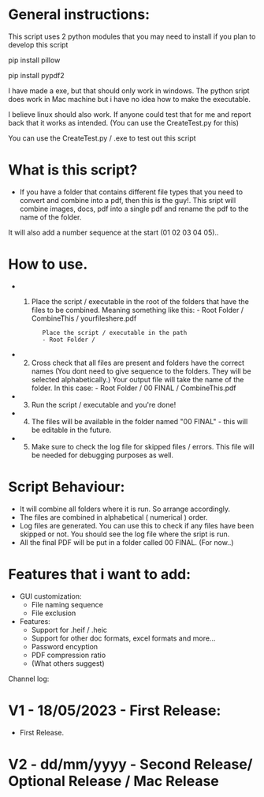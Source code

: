 # General instructions: 

This script uses 2 python modules that you may need to install if you plan to develop this script

pip install pillow

pip install pypdf2

I have made a exe, but that should only work in windows. 
The python sript does work in Mac machine but i have no idea how to make the executable.

I believe linux should also work. If anyone could test that for me and report back that it works as intended.
(You can use the CreateTest.py for this)

You can use the CreateTest.py / .exe to test out this script



# What is this script?

- If you have a folder that contains different file types that you need to convert and combine into a pdf, then this is the guy!.
This sript will combine images, docs, pdf into a single pdf and rename the pdf to the name of the folder.

It will also add a number sequence at the start (01 02 03 04 05)..

# How to use.

- 1. Place the script / executable in the root of the folders that have the files to be combined.
        Meaning something like this:
            - Root Folder / CombineThis / yourfileshere.pdf

            Place the script / executable in the path 
            - Root Folder /

- 2. Cross check that all files are present and folders have the correct names (You dont need to give sequence to the folders. They will be selected alphabetically.) Your output file will take the name of the folder.
    In this case:
            - Root Folder / 00 FINAL / CombineThis.pdf

- 3. Run the script / executable and you're done!

- 4. The files will be available in the folder named "00 FINAL" - this will be editable in the future.

- 5. Make sure to check the log file for skipped files / errors. This file will be needed for debugging purposes as well.





# Script Behaviour: 

- It will combine all folders where it is run. So arrange accordingly.
- The files are combined in alphabetical ( numerical ) order.
- Log files are generated. You can use this to check if any files have been skipped or not. You should see the log file where the sript is run.
- All the final PDF will be put in a folder called 00 FINAL. (For now..)


# Features that i want to add:


- GUI customization:
    - File naming sequence
    - File exclusion
- Features:
    - Support for .heif / .heic
    - Support for other doc formats, excel formats and more...
    - Password encyption 
    - PDF compression ratio
    - (What others suggest)




Channel log:

# V1 - 18/05/2023 - First Release:
- First Release.

# V2 - dd/mm/yyyy - Second Release/ Optional Release / Mac Release

